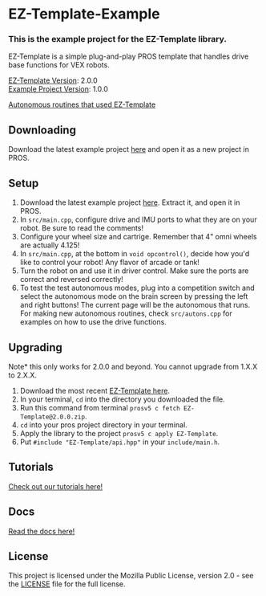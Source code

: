 # EZ-Template-Example
### This is the example project for the EZ-Template library.  

EZ-Template is a simple plug-and-play PROS template that handles drive base functions for VEX robots.  

[EZ-Template Version](https://github.com/EZ-Robotics/EZ-Template): 2.0.0  
[Example Project Version](https://github.com/EZ-Robotics/EZ-Template-Example): 1.0.0

[Autonomous routines that used EZ-Template](https://photos.app.goo.gl/yRwuvmq7hDoM4f6EA)

## Downloading

Download the latest example project [here](https://github.com/EZ-Robotics/EZ-Template-Example/releases/latest) and open it as a new project in PROS.


## Setup
1) Download the latest example project [here](https://github.com/EZ-Robotics/EZ-Template-Example/releases/latest).  Extract it, and open it in PROS.   
2) In `src/main.cpp`, configure drive and IMU ports to what they are on your robot.  Be sure to read the comments!    
3) Configure your wheel size and cartrige.  Remember that 4" omni wheels are actually 4.125!    
4) In `src/main.cpp`, at the bottom in `void opcontrol()`, decide how you'd like to control your robot!  Any flavor of arcade or tank!    
5) Turn the robot on and use it in driver control.  Make sure the ports are correct and reversed correctly!    
6) To test the test autonomous modes, plug into a competition switch and select the autonomous mode on the brain screen by pressing the left and right buttons!  The current page will be the autonomous that runs.  For making new autonomous routines, check `src/autons.cpp` for examples on how to use the drive functions.  

## Upgrading  
Note* this only works for 2.0.0 and beyond.  You cannot upgrade from 1.X.X to 2.X.X.  
1) Download the most recent [EZ-Template here](https://github.com/EZ-Robotics/EZ-Template/releases/latest).  
2) In your terminal, `cd` into the directory you downloaded the file.    
3) Run this command from terminal `prosv5 c fetch EZ-Template@2.0.0.zip`.  
4) `cd` into your pros project directory in your terminal.  
5) Apply the library to the project `prosv5 c apply EZ-Template`.  
6) Put `#include "EZ-Template/api.hpp"` in your `include/main.h`.  

## Tutorials
[Check out our tutorials here!](https://ez-robotics.github.io/EZ-Template/tutorials)

## Docs
[Read the docs here!](https://ez-robotics.github.io/EZ-Template/docs)


## License

This project is licensed under the Mozilla Public License, version 2.0 - see the [LICENSE](LICENSE)
file for the full license.
